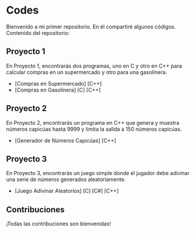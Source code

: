 # Codes

Bienvenido a mi primer repositorio. En él compartiré algunos códigos.
Contenido del repositorio:

## Proyecto 1

En Proyecto 1, encontrarás dos programas, uno en C y otro en C++ para calcular compras en un supermercado y otro para una gasolinera. 

- [Compras en Supermercado] [C++]
- [Compras en Gasolinera] [C] [C++]

## Proyecto 2

En Proyecto 2, encontrarás un programa en C++ que genera y muestra números capicúas hasta 9999 y limita la salida a 150 números capicúas.

- [Generador de Números Capicúas] [C++]

## Proyecto 3

En Proyecto 3, encontrarás un juego simple donde el jugador debe adivinar una serie de números generados aleatoriamente.

- [Juego Adivinar Aleatorios] [C] [C#] [C++]

## Contribuciones
¡Todas las contribuciones son bienvenidas!

